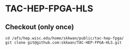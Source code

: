 # TAC-HEP-FPGA-HLS

## Checkout (only once)

```
cd /afs/hep.wisc.edu/home/skkwan/public/tac-hep-fpga/
git clone git@github.com:skkwan/TAC-HEP-FPGA-HLS.git
```

